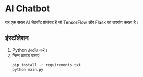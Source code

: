 # AI Chatbot

यह एक सरल AI चैटबॉट प्रोजेक्ट है जो TensorFlow और Flask का उपयोग करता है।

## इंस्टॉलेशन
1. Python इंस्टॉल करें।
2. निम्न कमांड चलाएं:
   ```bash
   pip install -r requirements.txt
   python main.py
